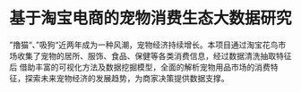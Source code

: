 # 基于淘宝电商的宠物消费生态大数据研究
”撸猫“、”吸狗“近两年成为一种风潮，宠物经济持续增长。本项目通过淘宝花鸟市场收集了宠物的居所、服饰、食品、保健等各类消费信息，经过数据清洗抽取特征后
借助丰富的可视化方法及数据挖掘模型，全面的解析宠物用品市场的消费特征，探索未来宠物经济的发展趋势，为商家决策提供数据支撑。
